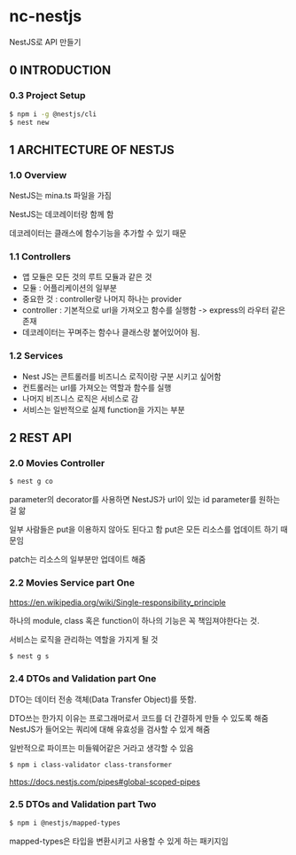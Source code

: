 # nc-nestjs

NestJS로 API 만들기

## 0 INTRODUCTION

### 0.3 Project Setup

```bash
$ npm i -g @nestjs/cli
$ nest new
```

## 1 ARCHITECTURE OF NESTJS

### 1.0 Overview

NestJS는 mina.ts 파일을 가짐

NestJS는 데코레이터랑 함께 함

데코레이터는 클래스에 함수기능을 추가할 수 있기 때문

### 1.1 Controllers

- 앱 모듈은 모든 것의 루트 모듈과 같은 것
- 모듈 : 어플리케이션의 일부분
- 중요한 것 : controller랑 나머지 하나는 provider
- controller : 기본적으로 url을 가져오고 함수를 실행함 -> express의 라우터 같은 존재
- 데코레이터는 꾸며주는 함수나 클래스랑 붙어있어야 됨.

### 1.2 Services

- Nest JS는 콘트롤러를 비즈니스 로직이랑 구분 시키고 싶어함
- 컨트롤러는 url를 가져오는 역할과 함수를 실행
- 나머지 비즈니스 로직은 서비스로 감
- 서비스는 일반적으로 실제 function을 가지는 부분

## 2 REST API

### 2.0 Movies Controller

```bash
$ nest g co
```

parameter의 decorator를 사용하면
NestJS가 url이 있는 id parameter를 원하는 걸 앎

일부 사람들은 put을 이용하지 않아도 된다고 함
put은 모든 리소스를 업데이트 하기 때문임

patch는 리소스의 일부분만 업데이트 해줌

### 2.2 Movies Service part One

https://en.wikipedia.org/wiki/Single-responsibility_principle

하나의 module, class 혹은 function이 하나의 기능은 꼭 책임져야한다는 것.

서비스는 로직을 관리하는 역할을 가지게 될 것

```bash
$ nest g s
```

### 2.4 DTOs and Validation part One

DTO는 데이터 전송 객체(Data Transfer Object)를 뜻함.

DTO쓰는 한가지 이유는 프로그래머로서 코드를 더 간결하게 만들 수 있도록 해줌
NestJS가 들어오는 쿼리에 대해 유효성을 검사할 수 있게 해줌

일반적으로 파이프는 미들웨어같은 거라고 생각할 수 있음

```bash
$ npm i class-validator class-transformer
```

https://docs.nestjs.com/pipes#global-scoped-pipes

### 2.5 DTOs and Validation part Two

```bash
$ npm i @nestjs/mapped-types
```

mapped-types은 타입을 변환시키고 사용할 수 있게 하는 패키지임
